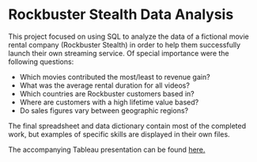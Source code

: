 # Rockbuster Stealth Data Analysis

This project focused on using SQL to analyze the data of a fictional movie rental company (Rockbuster Stealth) in order to help them successfully launch their own streaming service. Of special importance were the following questions:

* Which movies contributed the most/least to revenue gain?       
* What was the average rental duration for all videos?     
* Which countries are Rockbuster customers based in?     
* Where are customers with a high lifetime value based?     
* Do sales figures vary between geographic regions?

The final spreadsheet and data dictionary contain most of the completed work, but examples of specific skills are displayed in their own files.

The accompanying Tableau presentation can be found [here.](https://public.tableau.com/app/profile/errol.hinkamp/viz/Task3_10_16304181479750/RockbusterDataAnalysis?publish=yes)
